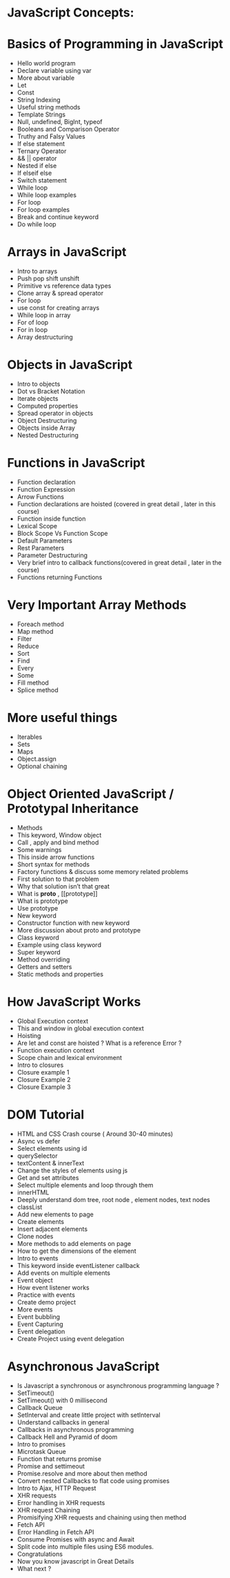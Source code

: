# JavaScript Concepts:
# Basics of Programming in JavaScript
- Hello world program
- Declare variable using var
- More about variable
- Let
- Const
- String Indexing
- Useful string methods
- Template Strings
- Null, undefined, BigInt, typeof
- Booleans and Comparison Operator
- Truthy and Falsy Values
- If else statement
- Ternary Operator
- && || operator
- Nested if else
- If elseif else
- Switch statement
- While loop 
- While loop examples
- For loop
- For loop examples
- Break and continue keyword
- Do while loop

# Arrays in JavaScript
- Intro to arrays
- Push pop shift unshift
- Primitive vs reference data types
- Clone array & spread operator
- For loop
- use const for creating arrays
- While loop in array
- For of loop
- For in loop
- Array destructuring

# Objects in JavaScript
- Intro to objects
- Dot vs Bracket Notation
- Iterate objects
- Computed properties
- Spread operator in objects
- Object Destructuring
- Objects inside Array
- Nested Destructuring

# Functions in JavaScript
- Function declaration
- Function Expression
- Arrow Functions
- Function declarations are hoisted  (covered in great detail , later in this course)
- Function inside function
- Lexical Scope
- Block Scope Vs Function Scope
- Default Parameters
- Rest Parameters
- Parameter Destructuring
- Very brief intro to callback functions(covered in great detail , later in the course)
- Functions returning Functions 

# Very Important Array Methods
- Foreach method
- Map method
- Filter
- Reduce
- Sort
- Find
- Every
- Some
- Fill method
- Splice method


# More useful things 
- Iterables
- Sets
- Maps
- Object.assign
- Optional chaining


# Object Oriented JavaScript / Prototypal Inheritance
- Methods
- This keyword, Window object
- Call , apply and bind method
- Some warnings
- This inside arrow functions
- Short syntax for methods
- Factory functions & discuss some memory related problems
- First solution to that problem
- Why that solution isn’t that great
- What is __proto__ , [[prototype]]
- What is prototype
- Use prototype
- New keyword
- Constructor function with new keyword
- More discussion about proto and prototype
- Class keyword
- Example using class keyword
- Super keyword
- Method overriding
- Getters and setters
- Static methods and properties

# How JavaScript Works
- Global Execution context
- This and window in global execution context
- Hoisting
- Are let and const are hoisted ? What is a reference Error ? 
- Function execution context
- Scope chain and lexical environment
- Intro to closures
- Closure example 1
- Closure Example 2
- Closure Example 3

# DOM Tutorial

- HTML and CSS Crash course ( Around 30-40 minutes)
- Async vs defer
- Select elements using id
- querySelector
- textContent & innerText
- Change the styles of elements using js
- Get and set attributes
- Select multiple elements and loop through them
- innerHTML
- Deeply understand dom tree, root node , element nodes, text nodes
- classList
- Add new elements to page
- Create elements
- Insert adjacent elements
- Clone nodes
- More methods to add elements on page
- How to get the dimensions of the element
- Intro to events
- This keyword inside eventListener callback
- Add events on multiple elements
- Event object
- How event listener works
- Practice with events
- Create demo project
- More events
- Event bubbling
- Event Capturing
- Event delegation 
- Create Project using event delegation

# Asynchronous JavaScript
- Is Javascript a synchronous or asynchronous programming language ? 
- SetTimeout()
- SetTimeout() with 0 millisecond
- Callback Queue
- SetInterval and create little project with setInterval
- Understand callbacks in general
- Callbacks in asynchronous programming 
- Callback Hell and Pyramid of doom
- Intro to promises
- Microtask Queue
- Function that returns promise
- Promise and settimeout
- Promise.resolve and more about then method
- Convert nested Callbacks to flat code using promises
- Intro to Ajax, HTTP Request
- XHR requests
- Error handling in XHR requests
- XHR request Chaining 
- Promisifying XHR requests and chaining using then method
- Fetch API
- Error Handling in Fetch API
- Consume Promises with async and Await
- Split code into multiple files using ES6 modules.
- Congratulations 
- Now you know javascript in Great Details
- What next ? 


